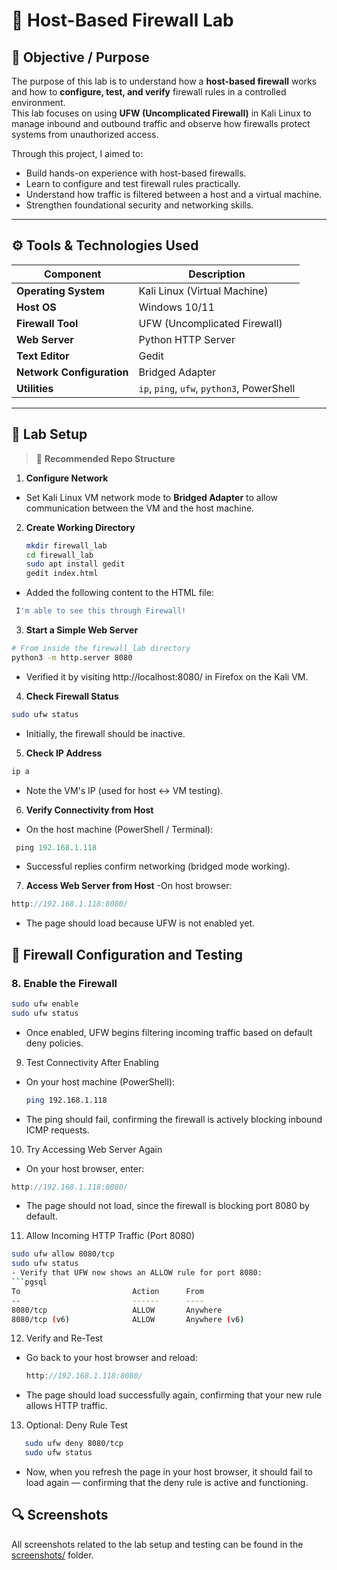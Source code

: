 # 🧱 Host-Based Firewall Lab

## 🧭 Objective / Purpose
The purpose of this lab is to understand how a **host-based firewall** works and how to **configure, test, and verify** firewall rules in a controlled environment.  
This lab focuses on using **UFW (Uncomplicated Firewall)** in Kali Linux to manage inbound and outbound traffic and observe how firewalls protect systems from unauthorized access.

Through this project, I aimed to:
- Build hands-on experience with host-based firewalls.  
- Learn to configure and test firewall rules practically.  
- Understand how traffic is filtered between a host and a virtual machine.  
- Strengthen foundational security and networking skills.

---

## ⚙️ Tools & Technologies Used

| Component | Description |
|------------|-------------|
| **Operating System** | Kali Linux (Virtual Machine) |
| **Host OS** | Windows 10/11 |
| **Firewall Tool** | UFW (Uncomplicated Firewall) |
| **Web Server** | Python HTTP Server |
| **Text Editor** | Gedit |
| **Network Configuration** | Bridged Adapter |
| **Utilities** | `ip`, `ping`, `ufw`, `python3`, PowerShell |

---

## 🧩 Lab Setup

> 📁 **Recommended Repo Structure**

1. **Configure Network**  
- Set Kali Linux VM network mode to **Bridged Adapter** to allow communication between the VM and the host machine.  

2. **Create Working Directory**
   ```bash
   mkdir firewall_lab
   cd firewall_lab
   sudo apt install gedit
   gedit index.html
   ```
 - Added the following content to the HTML file:
 ```bash
  I'm able to see this through Firewall!
 ```
3. **Start a Simple Web Server**
```bash
# From inside the firewall_lab directory
python3 -m http.server 8080
```
- Verified it by visiting http://localhost:8080/ in Firefox on the Kali VM.
4. **Check Firewall Status**
```bash
sudo ufw status
```
- Initially, the firewall should be inactive.
 5. **Check IP Address**
  ```bash
  ip a
  ```
  - Note the VM's IP (used for host ↔ VM testing).
6. **Verify Connectivity from Host**
 - On the host machine (PowerShell / Terminal):
```powershell
 ping 192.168.1.118
```
  - Successful replies confirm networking (bridged mode working).
  
7. **Access Web Server from Host**
    -On host browser:
```cpp
http://192.168.1.118:8080/
```
  - The page should load because UFW is not enabled yet.
    
## 🔐 Firewall Configuration and Testing

### 8. Enable the Firewall
```bash
sudo ufw enable
sudo ufw status
```
- Once enabled, UFW begins filtering incoming traffic based on default deny policies.
9. Test Connectivity After Enabling
  - On your host machine (PowerShell):
    ```bash
    ping 192.168.1.118
    ```
   - The ping should fail, confirming the firewall is actively blocking inbound ICMP requests.
10. Try Accessing Web Server Again
 -  On your host browser, enter:
   ```cpp
http://192.168.1.118:8080/
```
- The page should not load, since the firewall is blocking port 8080 by default.
11. Allow Incoming HTTP Traffic (Port 8080)
  ```bash
  sudo ufw allow 8080/tcp
  sudo ufw status
- Verify that UFW now shows an ALLOW rule for port 8080:
  ```pgsql
  To                         Action      From
  --                         ------      ----
  8080/tcp                   ALLOW       Anywhere
  8080/tcp (v6)              ALLOW       Anywhere (v6)
  ```
12. Verify and Re-Test
   - Go back to your host browser and reload:
      ```cpp
      http://192.168.1.118:8080/
  - The page should load successfully again, confirming that your new rule allows HTTP traffic.
13. Optional: Deny Rule Test
  ```bash
     sudo ufw deny 8080/tcp
     sudo ufw status
```
 - Now, when you refresh the page in your host browser, it should fail to load again — confirming that the deny rule is active and functioning.

  ## 🔍 Screenshots
All screenshots related to the lab setup and testing can be found in the [screenshots/](./screenshots.md) folder.

   





